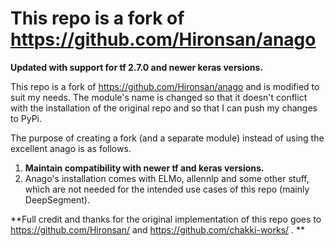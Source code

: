 # This repo is a fork of https://github.com/Hironsan/anago

**Updated with support for tf 2.7.0 and newer keras versions.**

This repo is a fork of https://github.com/Hironsan/anago and is modified to suit my needs. The module's name is changed so that it doesn't conflict with the installation of the original repo and so that I can push my changes to PyPi.

The purpose of creating a fork (and a separate module) instead of using the excellent anago is as follows.

1.  **Maintain compatibility with newer tf and keras versions.**
2. Anago's installation comes with ELMo, allennlp and some other stuff, which are not needed for the intended use cases of this repo (mainly DeepSegment).

**Full credit and thanks for the original implementation of this repo goes to https://github.com/Hironsan/ and https://github.com/chakki-works/ . **
